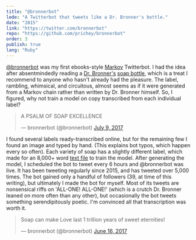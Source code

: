 ```yaml
---
title: "@bronnerbot"
lede: "A Twitterbot that tweets like a Dr. Bronner's bottle."
date: "2015"
link: "https://twitter.com/bronnerbot"
repo: "https://github.com/prichey/bronnerbot"
order: 3
publish: true
lang: "Ruby"
---
```


<a href="" target="_blank">@bronnerbot</a> was my first ebooks-style
<a href="https://en.wikipedia.org/wiki/Markov_chain" target="_blank">Markov</a>
Twitterbot. I had the idea after absentmindedly reading a
<a href="https://www.drbronner.com/" target="_blank">Dr. Bronner's</a>
<a href="https://shop.drbronner.com/pub/media/catalog/product/b/r/bronner-us-liquid-32oz-peppermint-lspe32us5-02.jpg" target="_blank">soap
bottle</a>, which is a treat I recommend to anyone who hasn't already had the
pleasure. The label, rambling, whimsical, and circuitous, almost seems as if it
were generated from a Markov chain rather than written by Dr. Bronner himself.
So, I figured, why not train a model on copy transcribed from each individual
label?

<blockquote class="twitter-tweet" data-lang="en"><p lang="en" dir="ltr">A PSALM OF SOAP EXCELLENCE</p>&mdash; bronnerbot (@bronnerbot) <a href="https://twitter.com/bronnerbot/status/883838107661078528?ref_src=twsrc%5Etfw">July 9, 2017</a></blockquote>

I found several labels ready-transcribed online, but for the remaining few I
found an image and typed by hand. (This explains bot typos, which happen every
so often). Each variety of soap has a slightly different label, which made for
an 8,000+ word
<a href="https://github.com/prichey/bronnerbot/blob/master/corpus/label.txt" target="_blank">text
file</a> to train the model. After generating the model, I scheduled the bot to
tweet every 6 hours and @bronnerbot was live. It has been tweeting regularly
since 2015, and has tweeted over 5,000 times. The bot gained only a handful of
followers (39, at time of this writing), but ultimately I made the bot for
myself. Most of its tweets are nonsensical riffs on 'ALL-ONE! ALL-ONE!' (which
is a crutch Dr. Bronner leaned on more often than any other), but occasionally
the bot tweets something serendipitously poetic. I'm convinced all that
transcription was worth it.

<blockquote class="twitter-tweet" data-lang="en"><p lang="en" dir="ltr">Soap can make Love last 1 trillion years of sweet eternities!</p>&mdash; bronnerbot (@bronnerbot) <a href="https://twitter.com/bronnerbot/status/875774977609478144?ref_src=twsrc%5Etfw">June 16, 2017</a></blockquote>
